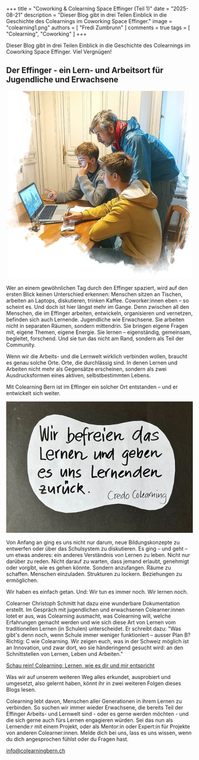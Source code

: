 +++
title = "Coworking & Colearning Space Effinger (Teil 1)"
date = "2025-08-21"
description = "Dieser Blog gibt in drei Teilen Einblick in die Geschichte des Colearnings im Coworking Space Effinger."
image = "colearning1.png"
authors = [ "Fredi Zumbrunn" ]
comments = true
tags = [ "Colearning", "Coworking" ]
+++

<div class="lead">
Dieser Blog gibt in drei Teilen Einblick in die Geschichte des Colearnings im Coworking Space Effinger. Viel Vergnügen!
</div>

## Der Effinger - ein Lern- und Arbeitsort für Jugendliche und Erwachsene

![Bild: Marco Jakob / KI - generiert](colearning1.png)

Wer an einem gewöhnlichen Tag durch den Effinger spaziert, wird auf den ersten Blick keinen Unterschied erkennen: Menschen sitzen an Tischen, arbeiten an Laptops, diskutieren, trinken Kaffee. Coworker:innen eben – so scheint es. Und doch ist hier längst mehr im Gange. Denn zwischen all den Menschen, die im Effinger arbeiten, entwickeln, organisieren und vernetzen, befinden sich auch Lernende. Jugendliche wie Erwachsene. Sie arbeiten nicht in separaten Räumen, sondern mittendrin. Sie bringen eigene Fragen mit, eigene Themen, eigene Energie. Sie lernen – eigenständig, gemeinsam, begleitet, forschend. Und sie tun das nicht am Rand, sondern als Teil der Community.

Wenn wir die Arbeits- und die Lernwelt wirklich verbinden wollen, braucht es genau solche Orte. Orte, die durchlässig sind. In denen Lernen und Arbeiten nicht mehr als Gegensätze erscheinen, sondern als zwei Ausdrucksformen eines aktiven, selbstbestimmten Lebens.

Mit Colearning Bern ist im Effinger ein solcher Ort entstanden – und er entwickelt sich weiter.

![Collage: Fredi Zumbrunn](colearning2.jpg)

Von Anfang an ging es uns nicht nur darum, neue Bildungskonzepte zu entwerfen oder über das Schulsystem zu diskutieren. Es ging – und geht – um etwas anderes: ein anderes Verständnis von Lernen zu leben. Nicht nur darüber zu reden. Nicht darauf zu warten, dass jemand erlaubt, genehmigt oder vorgibt, wie es gehen könnte. Sondern anzufangen. Räume zu schaffen. Menschen einzuladen. Strukturen zu lockern. Beziehungen zu ermöglichen.

Wir haben es einfach getan. Und: Wir tun es immer noch. Wir lernen noch.

Colearner Christoph Schmitt hat dazu eine wunderbare Dokumentation erstellt. Im Gespräch mit jugendlichen und erwachsenen Colearner:innen lotet er aus, was Colearning ausmacht, was Colearning will, welche Erfahrungen gemacht werden und wie sich diese Art von Lernen vom traditionellen Lernen (in Schulen) unterscheidet. Er schreibt dazu: 
"Was gibt's denn noch, wenn Schule immer weniger funktioniert – ausser Plan B? Richtig: C wie Colearning. Wir zeigen euch, was in der Schweiz möglich ist an Innovation, und zwar dort, wo sie händeringend gesucht wird: an den Schnittstellen von Lernen, Leben und Arbeiten."

[Schau rein! Colearning: Lernen, wie es dir und mir entspricht](https://www.youtube.com/watch?v=AL2oeRTsnYA&t=2571s)

Was wir auf unserem weiteren Weg alles erkundet, ausprobiert und umgesetzt, also gelernt haben, könnt ihr in zwei weiteren Folgen dieses Blogs lesen. 

Colearning lebt davon, Menschen aller Generationen in ihrem Lernen zu verbinden. So suchen wir immer wieder Erwachsene, die bereits Teil der Effinger Arbeits- und Lernwelt sind - oder es gerne werden möchten - und die sich gerne auch fürs Lernen engagieren würden. Sei das nun als Lernende:r mit einem Projekt, oder als Mentor:in oder Expert:in für Projekte von anderen Colearner:innen. Melde dich bei uns, lass es uns wissen, wenn du dich angesprochen fühlst oder du Fragen hast. 

[info@colearningbern.ch](mailto:info@colearningbern.ch)